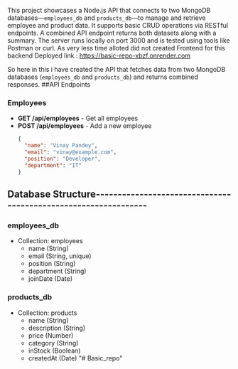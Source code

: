 This project showcases a Node.js API that connects to two MongoDB databases—`employees_db` and `products_db`—to manage and retrieve employee and product data. It supports basic CRUD operations via RESTful endpoints. A combined API endpoint returns both datasets along with a summary. The server runs locally on port 3000 and is tested using tools like Postman or curl.
As very less time alloted did not created Frontend for this 
backend Deployed link : https://basic-repo-xbzf.onrender.com


So here in this i have created the API that fetches data from two MongoDB databases (`employees_db` and `products_db`) and returns combined responses.
##API Endpoints

### Employees

- **GET /api/employees** - Get all employees
- **POST /api/employees** - Add a new employee
  ```json
  {
    "name": "Vinay Pandey",
    "email": "vinay@example.com",
    "position": "Developer",
    "department": "IT"
  }
  ```
## Database Structure---------------------------------------------------------------
### employees_db
- Collection: employees
  - name (String)
  - email (String, unique)
  - position (String)
  - department (String)
  - joinDate (Date)

### products_db
- Collection: products
  - name (String)
  - description (String)
  - price (Number)
  - category (String)
  - inStock (Boolean)
  - createdAt (Date) "# Basic_repo" 
